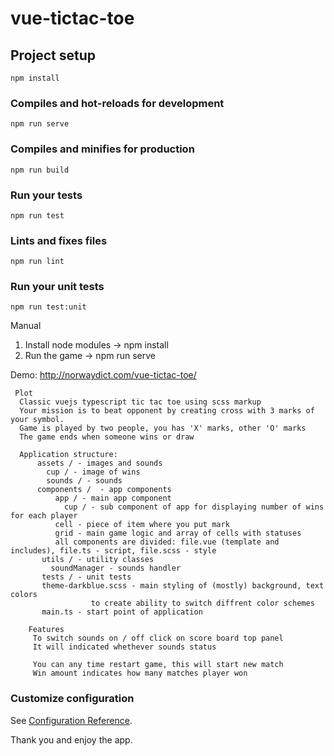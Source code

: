 # vue-tictac-toe

## Project setup
```
npm install
```

### Compiles and hot-reloads for development
```
npm run serve
```

### Compiles and minifies for production
```
npm run build
```

### Run your tests
```
npm run test
```

### Lints and fixes files
```
npm run lint
```

### Run your unit tests
```
npm run test:unit
```

Manual
 1. Install node modules -> npm install
 2. Run the game  -> npm run serve

 Demo: http://norwaydict.com/vue-tictac-toe/

```
 Plot
  Classic vuejs typescript tic tac toe using scss markup
  Your mission is to beat opponent by creating cross with 3 marks of your symbol.
  Game is played by two people, you has 'X' marks, other 'O' marks
  The game ends when someone wins or draw

  Application structure:
      assets / - images and sounds
        cup / - image of wins
        sounds / - sounds
      components /  - app components
          app / - main app component
            cup / - sub component of app for displaying number of wins for each player
          cell - piece of item where you put mark
          grid - main game logic and array of cells with statuses
          all components are divided: file.vue (template and includes), file.ts - script, file.scss - style
       utils / - utility classes
         soundManager - sounds handler
       tests / - unit tests
       theme-darkblue.scss - main styling of (mostly) background, text colors
                  to create ability to switch diffrent color schemes
       main.ts - start point of application

    Features
     To switch sounds on / off click on score board top panel
     It will indicated whethever sounds status

     You can any time restart game, this will start new match
     Win amount indicates how many matches player won
```

### Customize configuration
See [Configuration Reference](https://cli.vuejs.org/config/).

Thank you and enjoy the app.

